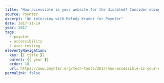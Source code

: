 ```yaml
---
title: "How accessible is your website for the disabled? Consider doing an audit to find out"
source: Poynter
excerpt: "An interview with Melody Kramer for Poynter"
date: 2017-11-14
year: 2017
tags:
  - poynter
  - accessibility
  - user-testing
eleventyNavigation:
  key: {{ title }}
  parent: {{ year }}
  order: 10
  url: https://www.poynter.org/tech-tools/2017/how-accessible-is-your-website-for-the-disabled-consider-doing-an-audit-to-find-out/
permalink: false
---
```

